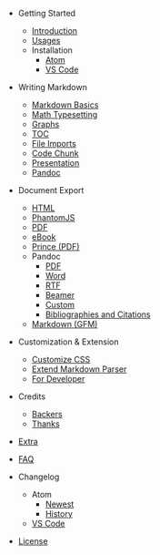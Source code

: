 - Getting Started
  - [Introduction](/)
  - [Usages](usages.md)  
  - Installation
    - [Atom](installation.md)
    - [VS Code](vscode-installation.md)

- Writing Markdown
  - [Markdown Basics](markdown-basics.md)
  - [Math Typesetting](math.md)
  - [Graphs](graphs.md)  
  - [TOC](toc.md)
  - [File Imports](file-imports.md)
  - [Code Chunk](code-chunk.md)  
  - [Presentation](presentation.md)  
  - [Pandoc](pandoc.md)  

- Document Export
  - [HTML](html.md)  
  - [PhantomJS](phantomjs.md)  
  - [PDF](pdf.md)  
  - [eBook](ebook.md)
  - [Prince (PDF)](prince.md)  
  - Pandoc
    - [PDF](pandoc-pdf.md)  
    - [Word](pandoc-word.md)
    - [RTF](pandoc-rtf.md)
    - [Beamer](pandoc-beamer.md)  
    - [Custom](pandoc-custom.md)
    - [Bibliographies and Citations](pandoc-bibliographies-and-citations.md)
  - [Markdown (GFM)](markdown.md)

- Customization & Extension
  - [Customize CSS](customize-css.md)  
  - [Extend Markdown Parser](extend-parser.md)
  - [For Developer](developer.md)  

- Credits
  - [Backers](backers.md)
  - [Thanks](thanks.md)  
- [Extra](extra.md)
- [FAQ](faq.md)
- Changelog
  - Atom
    - [Newest](newest.md)  
    - [History](history.md)
  - [VS Code](https://github.com/shd101wyy/vscode-markdown-preview-enhanced/releases)
- [License](LICENSE.md)